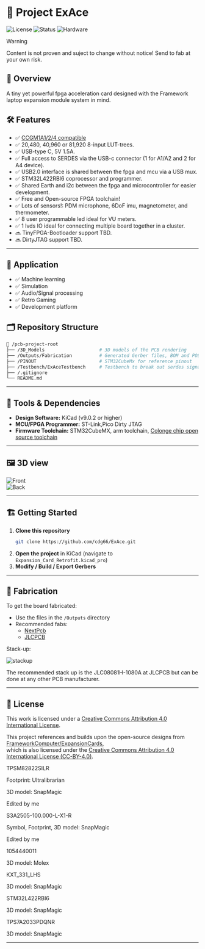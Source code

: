 # 📘 Project ExAce

![License](https://img.shields.io/badge/license-CC--BY%204.0-lightgrey.svg)
![Status](https://img.shields.io/badge/status-WIP-yellow)
![Hardware](https://img.shields.io/badge/hardware-KiCad-blue)

> [!Warning]
>
> Content is not proven and suject to change without notice! Send to fab at your own risk. 


## 🧩 Overview

A tiny yet powerful fpga acceleration card designed with the Framework laptop expansion module system in mind.

## 🛠️ Features

- ✅ [CCGM1A1/2/4 compatible](https://colognechip.com/docs/ds1001-gatemate1-datasheet-latest.pdf)
- ✅ 20,480, 40,960 or 81,920 8-input LUT-trees.
- ✅ USB-type C, 5V 1.5A.
- ✅ Full access to SERDES via the USB-c connector (1 for A1/A2 and 2 for A4 device).
- ✅ USB2.0 interface is shared between the fpga and mcu via a USB mux.
- ✅ STM32L422RBI6 coprocessor and programmer.
- ✅ Shared Earth and i2c between the fpga and microcontroller for easier development.
- ✅ Free and Open-source FPGA toolchain!
- ✅ Lots of sensors!: PDM microphone, 6DoF imu, magnetometer, and thermometer.
- ✅ 8 user programmable led ideal for VU meters.
- ✅ 1 lvds IO ideal for connecting multiple board together in a cluster.
- 🔜 TinyFPGA-Bootloader support TBD.
- 🔜 DirtyJTAG support TBD.

---

## 💪 Application

- ✅ Machine learning
- ✅ Simulation
- ✅ Audio/Signal processing
- ✅ Retro Gaming
- ✅ Development platform

## 🗂️ Repository Structure

```bash
📁 /pcb-project-root
├── /3D_Models                    # 3D models of the PCB rendering
├── /Outputs/Fabrication          # Generated Gerber files, BOM and POS for fabrication
├── /PINOUT                       # STM32CubeMx for reference pinout
├── /Testbench/ExAceTestbench     # Testbench to break out serdes signals
├── /.gitignore
└── README.md
```

---

## 🧰 Tools & Dependencies

- **Design Software:** KiCad (v9.0.2 or higher)
- **MCU/FPGA Programmer:** ST-Link,Pico Dirty JTAG
- **Firmware Toolchain:** STM32CubeMX, arm toolchain, [Colonge chip open source toolchain](https://www.colognechip.com/docs/ug1002-toolchain-install-latest.pdf)  

---

## 🖼️ 3D view


![Front](doc/pcb_front.png)  
![Back](/doc/pcb_back.png)

---

## 🏗️ Getting Started

1. **Clone this repository**
   ```bash
   git clone https://github.com/cdg66/ExAce.git
   ```
2. **Open the project** in KiCad (navigate to `Expansion_Card_Retrofit.kicad_pro`)
3. **Modify / Build / Export Gerbers**

---

## 🚀 Fabrication

To get the board fabricated:

- Use the files in the `/Outputs` directory
- Recommended fabs:
  - [NextPcb](https://www.nextpcb.com/)
  - [JLCPCB](https://jlcpcb.com/) 

Stack-up:

![stackup](/doc/stackup.png)


The recommended stack up is the JLC08081H-1080A at JLCPCB but can be done at any other PCB manufacturer.

---


## 🔧 License

This work is licensed under a [Creative Commons Attribution 4.0 International License](https://creativecommons.org/licenses/by/4.0/).

This project references and builds upon the open-source designs from  
[FrameworkComputer/ExpansionCards](https://github.com/FrameworkComputer/ExpansionCards),  
which is also licensed under the [Creative Commons Attribution 4.0 International License (CC-BY-4.0)](https://creativecommons.org/licenses/by/4.0/).

TPSM82822SILR

Footprint: Ultralibrarian

3D model: SnapMagic

Edited by me


S3A2505-100.000-L-X1-R

Symbol, Footprint, 3D model: SnapMagic

Edited by me


1054440011

3D model: Molex


KXT_331_LHS

3D model: SnapMagic


STM32L422RBI6

3D model: SnapMagic


TPS7A2033PDQNR

3D model: SnapMagic


---



